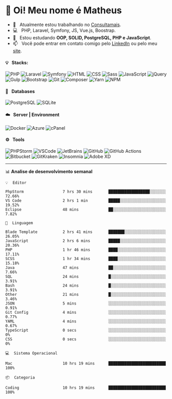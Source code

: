 # 👋 Oi! Meu nome é Matheus

- 🔭 &nbsp; Atualmente estou trabalhando no [Consultamais](https://consultamais.com.br/).
- 💻 &nbsp; PHP, Laravel, Symfony, JS, Vue.js, Boostrap.
- 🌱 &nbsp; Estou estudando **OOP, SOLID, PostgreSQL, PHP e JavaScript**.
- 📫 &nbsp; Você pode entrar em contato comigo pelo [LinkedIn](https://www.linkedin.com/in/matheuscamargoxavier/) ou pelo meu [site](https://matheuscamargo.co).

#### 💡 &nbsp; Stacks:
![PHP](https://img.shields.io/badge/-PHP-777BB4?&logo=php&logoColor=FFFFFF)
![Laravel](https://img.shields.io/badge/-Laravel-FF2D20?&logo=laravel&logoColor=FFFFFF)
![Symfony](https://img.shields.io/badge/-Symfony-000000?&logo=symfony&logoColor=FFFFFF)
![HTML](https://img.shields.io/badge/-HTML-E34F26?&logo=html5&logoColor=FFFFFF)
![CSS](https://img.shields.io/badge/-CSS-1572B6?&logo=css3&logoColor=FFFFFF)
![Sass](https://img.shields.io/badge/-Sass-CC6699?&logo=sass&logoColor=FFFFFF)
![JavaScript](https://img.shields.io/badge/-JavaScript-F7DF1E?&logo=javascript&logoColor=FFFFFF)
![jQuery](https://img.shields.io/badge/-jQuery-0769AD?&logo=jquery&logoColor=FFFFFF)
![Gulp](https://img.shields.io/badge/-Gulp-CF4647?&logo=gulp&logoColor=FFFFFF)
![Bootstrap](https://img.shields.io/badge/-Bootstrap-7952B3?&logo=bootstrap&logoColor=FFFFFF)
![Git](https://img.shields.io/badge/-Git-F05032?&logo=git&logoColor=FFFFFF)
![Composer](https://img.shields.io/badge/-Composer-885630?&logo=composer&logoColor=FFFFFF)
![Yarn](https://img.shields.io/badge/-Yarn-2C8EBB?&logo=yarn&logoColor=FFFFFF)
![NPM](https://img.shields.io/badge/-npm-CB3837?&logo=npm&logoColor=FFFFFF)

#### 💾 &nbsp; Databases
![PostgreSQL](https://img.shields.io/badge/-PostgreSQL-336791?&logo=PostgreSQL&logoColor=FFFFFF)
![SQLite](https://img.shields.io/badge/-SQLite-003B57?&logo=SQLite&logoColor=FFFFFF)

#### ☁️ &nbsp; Server | Environment
![Docker](https://img.shields.io/badge/-Docker-2496ED?&logo=docker&logoColor=FFFFFF)
![Azure](https://img.shields.io/badge/-Azure-0089D6?&logo=microsoft%20azure&logoColor=FFFFFF)
![cPanel](https://img.shields.io/badge/-cPanel-FF6C2C?&logo=cpanel&logoColor=FFFFFF)

#### ⚙️ &nbsp; Tools
![PHPStorm](https://img.shields.io/badge/-PHPStorm-000000?&logo=PHPStorm&logoColor=FFFFFF)
![VSCode](https://img.shields.io/badge/-VSCode-007ACC?&logo=Visual%20Studio%20Code&logoColor=FFFFFF) 
![JetBrains](https://img.shields.io/badge/-JetBrains-000000?&logo=jetbrains&logoColor=FFFFFF) 
![GitHub](https://img.shields.io/badge/-GitHub-181717?&logo=github&logoColor=FFFFFF) 
![GitHub Actions](https://img.shields.io/badge/-GitHub%20Actions-181717?&logo=GitHub%20Actions&logoColor=FFFFFF) 
![Bitbucket](https://img.shields.io/badge/-Bitbucket-0052CC?&logo=bitbucket&logoColor=FFFFFF)
![GitKraken](https://img.shields.io/badge/-GitKraken-179287?&logo=GitKraken&logoColor=FFFFFF)
![Insomnia](https://img.shields.io/badge/-Insomnia-5849BE?&logo=Insomnia&logoColor=FFFFFF)
![Adobe XD](https://img.shields.io/badge/-Adobe%20XD-FF61F6?&logo=adobe%20xd&logoColor=FFFFFF) 
_______

📊  **Analise de desenvolvimento semanal**
```text
💡  Editor

PhpStorm                 7 hrs 30 mins       ██████████████████░░░░░░░     72.66%
VS Code                  2 hrs 1 min         █████░░░░░░░░░░░░░░░░░░░░     19.52%
Eclipse                  48 mins             ██░░░░░░░░░░░░░░░░░░░░░░░      7.82%
```
```text
💬  Linguagem

Blade Template           2 hrs 41 mins       ███████░░░░░░░░░░░░░░░░░░     26.05%
JavaScript               2 hrs 6 mins        █████░░░░░░░░░░░░░░░░░░░░     20.36%
PHP                      1 hr 46 mins        ████░░░░░░░░░░░░░░░░░░░░░     17.11%
SCSS                     1 hr 34 mins        ████░░░░░░░░░░░░░░░░░░░░░     15.18%
Java                     47 mins             ██░░░░░░░░░░░░░░░░░░░░░░░      7.66%
SQL                      24 mins             █░░░░░░░░░░░░░░░░░░░░░░░░      3.91%
Bash                     24 mins             █░░░░░░░░░░░░░░░░░░░░░░░░      3.91%
Other                    21 mins             █░░░░░░░░░░░░░░░░░░░░░░░░      3.46%
JSON                     5 mins              ░░░░░░░░░░░░░░░░░░░░░░░░░      0.91%
Git Config               4 mins              ░░░░░░░░░░░░░░░░░░░░░░░░░      0.77%
YAML                     4 mins              ░░░░░░░░░░░░░░░░░░░░░░░░░      0.67%
TypeScript               0 secs              ░░░░░░░░░░░░░░░░░░░░░░░░░         0%
CSS                      0 secs              ░░░░░░░░░░░░░░░░░░░░░░░░░         0%
```
```text
💻  Sistema Operacional

Mac                      10 hrs 19 mins      █████████████████████████       100%
```
```text
📦  Categoria

Coding                   10 hrs 19 mins      █████████████████████████       100%
```
